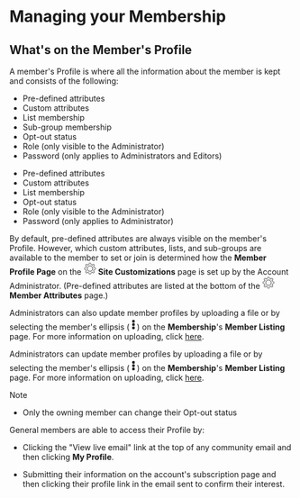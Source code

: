 # Managing your Membership

<span id="gv-2members-5membersprofile"></span>
## What's on the Member's Profile

A member's Profile is where all the information about the member is kept and consists of the following:

<span class="sub g4s"> 

* Pre-defined attributes 
* Custom attributes 
* List membership 
* Sub-group membership
* Opt-out status
* Role (only visible to the Administrator)
* Password (only applies to Administrators and Editors)

</span> <!-- sub g4s -->

<span class="free"> 

* Pre-defined attributes 
* Custom attributes 
* List membership 
* Opt-out status
* Role (only visible to the Administrator)
* Password (only applies to Administrator)

</span> <!-- free -->

<span class="sub g4s"> 
 
By default, pre-defined attributes are always visible on the member's
Profile.  However, which custom attributes, lists, and sub-groups are available to the member
to set or join is determined how the **Member Profile Page** on the <img src="/docimages/transparent-gear-icon.png" height="22">
**Site Customizations** page is set up by the Account Administrator.  (Pre-defined attributes are listed at the bottom of the
<img src="/docimages/transparent-gear-icon.png" height="22"> **Member Attributes** page.)

Administrators can also update member profiles by uploading a file or by selecting the
member's ellipsis (<img src="/docimages/ellipsis.png" height="22">) on the **Membership**'s **Member Listing** page.  For more information on uploading, click [here](/2-members/1_2-membersAdd.md?[LINK-QARGS-DOC]#gv-2members-12membersAdd).

</span> <!-- sub g4s -->

<span class="free"> 

Administrators can update member profiles by uploading a file or by selecting the
member's ellipsis (<img src="/docimages/ellipsis.png" height="22">) on the **Membership**'s **Member Listing** page.  For more information on uploading, click [here](/2-members/1_2-membersAdd.md?[LINK-QARGS-DOC]#gv-2members-12membersAdd).

</span> <!-- free -->

<span class="free sub"> 

Note

* Only the owning member can change their Opt-out status

</span> <!-- free sub -->

General members are able to access their Profile by:

* Clicking the "View live email" link at the top of any community
email and then clicking **My Profile**.
 
* Submitting their information on the account's subscription page and then 
clicking their profile link in the email sent to confirm their interest.

